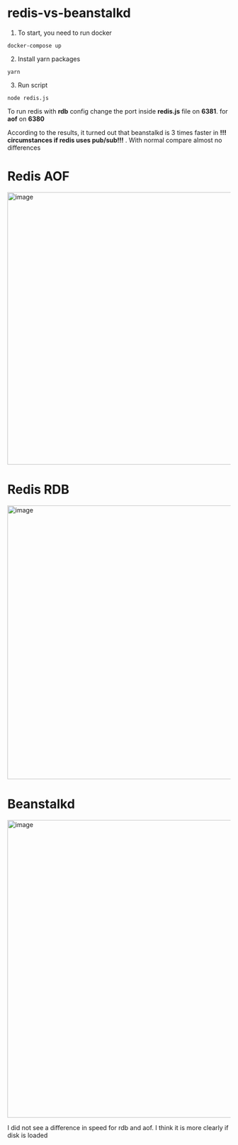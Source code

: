 # redis-vs-beanstalkd

1. To start, you need to run docker

```
docker-compose up
```

2. Install yarn packages

```
yarn
```

3. Run script

```
node redis.js
```

To run redis with **rdb** config change the port inside **redis.js** file on **6381**. for **aof** on **6380**

According to the results, it turned out that beanstalkd is 3 times faster in **!!! circumstances if redis uses pub/sub!!!** . With normal compare almost no differences 

# **Redis AOF**

<img width="614" alt="image" src="https://github.com/danylboiko95/redis-vs-beanstalkd/assets/44903844/097cbeba-2594-4aa5-9e3f-837277075417">

# **Redis RDB**

<img width="617" alt="image" src="https://github.com/danylboiko95/redis-vs-beanstalkd/assets/44903844/100fae91-f2b0-41bc-8041-90f889ff213f">

# **Beanstalkd**

<img width="671" alt="image" src="https://github.com/danylboiko95/redis-vs-beanstalkd/assets/44903844/688fe20f-9a6e-411a-b625-a215ff3413bf">



I did not see a difference in speed for rdb and aof. I think it is more clearly if disk is loaded
